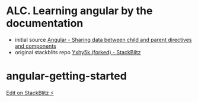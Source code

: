 # ALC. Learning angular by the documentation
- initial source [Angular \- Sharing data between child and parent directives and components](https://angular.io/guide/inputs-outputs)
- original stackblits repo [Yxhy5k \(forked\) \- StackBlitz](https://stackblitz.com/run?file=src%2Fapp%2Fapp.component.ts)

# angular-getting-started

[Edit on StackBlitz ⚡️](https://stackblitz.com/edit/angular-re3aal)